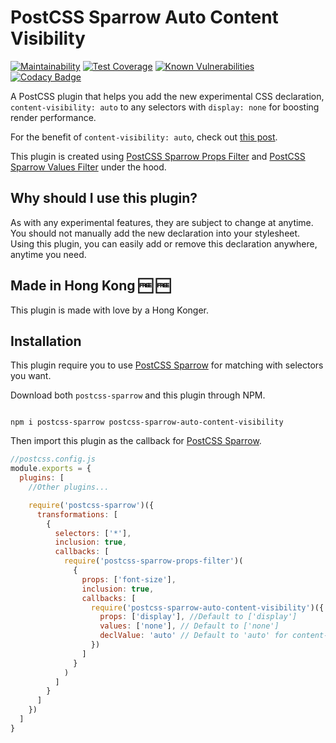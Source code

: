 # PostCSS Sparrow Auto Content Visibility

[![Maintainability](https://api.codeclimate.com/v1/badges/4b9666cac5634673c7ae/maintainability)](https://codeclimate.com/github/winston0410/postcss-sparrow-auto-content-visibility/maintainability) [![Test Coverage](https://api.codeclimate.com/v1/badges/4b9666cac5634673c7ae/test_coverage)](https://codeclimate.com/github/winston0410/postcss-sparrow-auto-content-visibility/test_coverage) [![Known Vulnerabilities](https://snyk.io/test/github/winston0410/postcss-sparrow-auto-content-visibility/badge.svg?targetFile=package.json)](https://snyk.io/test/github/winston0410/postcss-sparrow-auto-content-visibility?targetFile=package.json) [![Codacy Badge](https://app.codacy.com/project/badge/Grade/74dec1f0f830470b832f92564180eb6a)](https://www.codacy.com/manual/winston0410/postcss-sparrow-auto-content-visibility?utm_source=github.com&amp;utm_medium=referral&amp;utm_content=winston0410/postcss-sparrow-auto-content-visibility&amp;utm_campaign=Badge_Grade)

A PostCSS plugin that helps you add the new experimental CSS declaration, `content-visibility: auto` to any selectors with `display: none` for boosting render performance.

For the benefit of `content-visibility: auto`, check out [this post](https://web.dev/content-visibility/).

This plugin is created using [PostCSS Sparrow Props Filter](https://www.npmjs.com/package/postcss-sparrow-props-filter) and [PostCSS Sparrow Values Filter](https://www.npmjs.com/package/postcss-sparrow-values-filter) under the hood.

## Why should I use this plugin?

As with any experimental features, they are subject to change at anytime. You should not manually add the new declaration into your stylesheet.  Using this plugin, you can easily add or remove this declaration anywhere, anytime you need.

## Made in Hong Kong :free: :free:

This plugin is made with love by a Hong Konger.

## Installation

This plugin require you to use [PostCSS Sparrow](https://www.npmjs.com/package/postcss-sparrow) for matching with selectors you want.

Download both `postcss-sparrow` and this plugin through NPM.

```shell

npm i postcss-sparrow postcss-sparrow-auto-content-visibility

```

Then import this plugin as the callback for [PostCSS Sparrow](https://www.npmjs.com/package/postcss-sparrow).

```javascript
//postcss.config.js
module.exports = {
  plugins: [
    //Other plugins...

    require('postcss-sparrow')({
      transformations: [
        {
          selectors: ['*'],
          inclusion: true,
          callbacks: [
            require('postcss-sparrow-props-filter')(
              {
                props: ['font-size'],
                inclusion: true,
                callbacks: [
                  require('postcss-sparrow-auto-content-visibility')({
                    props: ['display'], //Default to ['display']
                    values: ['none'], // Default to ['none']
                    declValue: 'auto' // Default to 'auto' for content-visibility: auto
                  })
                ]
              }
            )
          ]
        }
      ]
    })
  ]
}
```
